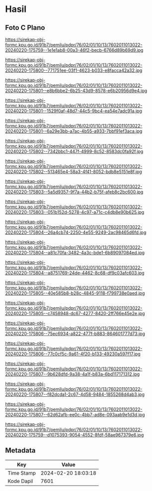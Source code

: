 # Hasil

## Foto C Plano

https://sirekap-obj-formc.kpu.go.id/91b7/pemilu/pdpr/76/02/01/10/13/7602011013022-20240220-175759--1e1e1ab8-00a3-46f2-becb-6766d89b69d9.jpg

https://sirekap-obj-formc.kpu.go.id/91b7/pemilu/pdpr/76/02/01/10/13/7602011013022-20240220-175800--771751ee-03f1-4623-b033-e8facca42a32.jpg

https://sirekap-obj-formc.kpu.go.id/91b7/pemilu/pdpr/76/02/01/10/13/7602011013022-20240220-175801--e8b6bbe2-6b25-43d9-8578-e6b20956d9e4.jpg

https://sirekap-obj-formc.kpu.go.id/91b7/pemilu/pdpr/76/02/01/10/13/7602011013022-20240220-175801--1529f0af-48d7-44c5-9bc4-ea54e7adc91a.jpg

https://sirekap-obj-formc.kpu.go.id/91b7/pemilu/pdpr/76/02/01/10/13/7602011013022-20240220-175801--6a29e3bb-a7ac-4b55-a933-7bbf91ef3aca.jpg

https://sirekap-obj-formc.kpu.go.id/91b7/pemilu/pdpr/76/02/01/10/13/7602011013022-20240220-175802--7342bbc1-447f-4999-8c52-8583dc0fa92f.jpg

https://sirekap-obj-formc.kpu.go.id/91b7/pemilu/pdpr/76/02/01/10/13/7602011013022-20240220-175802--513465e4-58a3-4f41-8052-bdb8e5151e8f.jpg

https://sirekap-obj-formc.kpu.go.id/91b7/pemilu/pdpr/76/02/01/10/13/7602011013022-20240220-175803--5a5d9357-9f7a-44b2-b75f-afeb8c2bc600.jpg

https://sirekap-obj-formc.kpu.go.id/91b7/pemilu/pdpr/76/02/01/10/13/7602011013022-20240220-175803--051b152d-5278-4c97-a71c-c4db8e90b625.jpg

https://sirekap-obj-formc.kpu.go.id/91b7/pemilu/pdpr/76/02/01/10/13/7602011013022-20240220-175804--26a4cb74-2250-4e55-9249-2ac98465d6fd.jpg

https://sirekap-obj-formc.kpu.go.id/91b7/pemilu/pdpr/76/02/01/10/13/7602011013022-20240220-175804--a81c70fa-3482-4a3c-bde1-6b89097084ed.jpg

https://sirekap-obj-formc.kpu.go.id/91b7/pemilu/pdpr/76/02/01/10/13/7602011013022-20240220-175804--a8751769-24de-4462-8c68-df9c03afc603.jpg

https://sirekap-obj-formc.kpu.go.id/91b7/pemilu/pdpr/76/02/01/10/13/7602011013022-20240220-175805--40e585b8-b28c-4845-9118-f799738e0aed.jpg

https://sirekap-obj-formc.kpu.go.id/91b7/pemilu/pdpr/76/02/01/10/13/7602011013022-20240220-175805--c7458948-dc67-4277-8420-2ff766e45e2e.jpg

https://sirekap-obj-formc.kpu.go.id/91b7/pemilu/pdpr/76/02/01/10/13/7602011013022-20240220-175806--75ec6934-a822-477f-b883-864601777d73.jpg

https://sirekap-obj-formc.kpu.go.id/91b7/pemilu/pdpr/76/02/01/10/13/7602011013022-20240220-175806--77c0cf5c-9a61-4f20-b133-49230a597f17.jpg

https://sirekap-obj-formc.kpu.go.id/91b7/pemilu/pdpr/76/02/01/10/13/7602011013022-20240220-175807--9b628dfd-9a38-4a1f-b83a-6bd117171312.jpg

https://sirekap-obj-formc.kpu.go.id/91b7/pemilu/pdpr/76/02/01/10/13/7602011013022-20240220-175807--f82dcda1-2c67-4d58-9484-1855268d4ab3.jpg

https://sirekap-obj-formc.kpu.go.id/91b7/pemilu/pdpr/76/02/01/10/13/7602011013022-20240220-175807--62d62afb-ee0c-4bb7-ad8e-093aab9e1d3d.jpg

https://sirekap-obj-formc.kpu.go.id/91b7/pemilu/pdpr/76/02/01/10/13/7602011013022-20240220-175759--d1075393-9054-4552-8fdf-58ae967379e6.jpg


## Metadata

| Key        | Value               |
| ---------- | ------------------- |
| Time Stamp | 2024-02-20 18:03:18 |
| Kode Dapil | 7601                |




